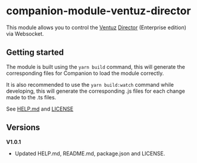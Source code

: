 # companion-module-ventuz-director

This module allows you to control the [Ventuz](https://www.ventuz.com/) [Director](https://www.ventuz.com/director/) (Enterprise edition) via Websocket.

## Getting started

The module is built using the `yarn build` command, this will generate the corresponding files for Companion to load the module correctly.

It is also recommended to use the `yarn build:watch` command while developing, this will generate the corresponding .js files for each change made to the .ts files.

See [HELP.md](./HELP.md) and [LICENSE](./LICENSE)

## Versions

**V1.0.1**

- Updated HELP.md, README.md, package.json and LICENSE.